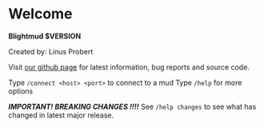 # Welcome

**Blightmud $VERSION**

Created by: Linus Probert

Visit [our github page](https://github.com/Blightmud/blightmud) for latest information, bug reports and source code.

Type `/connect <host> <port>` to connect to a mud
Type `/help` for more options

***IMPORTANT! BREAKING CHANGES !!!!***
See `/help changes` to see what has changed in latest major release.
